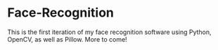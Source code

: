 # Face-Recognition
This is the first iteration of my face recognition software using Python, OpenCV, as well as Pillow. More to come! 
